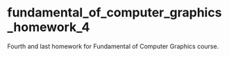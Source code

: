 # fundamental_of_computer_graphics_homework_4
Fourth and last homework for Fundamental of Computer Graphics course.
